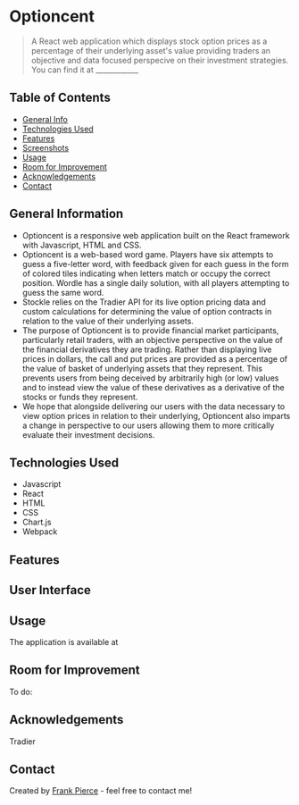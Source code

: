 # Optioncent
> A React web application which displays stock option prices as a percentage of their underlying asset's value providing traders an objective and data focused perspecive on their investment strategies.
> You can find it at ____________

## Table of Contents
* [General Info](#general-information)
* [Technologies Used](#technologies-used)
* [Features](#features)
* [Screenshots](#screenshots)
* [Usage](#usage)
* [Room for Improvement](#room-for-improvement)
* [Acknowledgements](#acknowledgements)
* [Contact](#contact)


## General Information
- Optioncent is a responsive web application built on the React framework with Javascript, HTML and CSS.
- Optioncent is a web-based word game. Players have six attempts to guess a five-letter word, with feedback given for each guess in the form of colored tiles indicating when letters match or occupy the correct position. Wordle has a single daily solution, with all players attempting to guess the same word.
- Stockle relies on the Tradier API for its live option pricing data and custom calculations for determining the value of option contracts in relation to the value of their underlying assets.
- The purpose of Optioncent is to provide financial market participants, particularly retail traders, with an objective perspective on the value of the financial derivatives they are trading. Rather than displaying live prices in dollars, the call and put prices are provided as a percentage of the value of basket of underlying assets that they represent. This prevents users from being deceived by arbitrarily high (or low) values and to instead view the value of these derivatives as a derivative of the stocks or funds they represent. 
- We hope that alongside delivering our users with the data necessary to view option prices in relation to their underlying, Optioncent also imparts a change in perspective to our users allowing them to more critically evaluate their investment decisions.


## Technologies Used
- Javascript
- React
- HTML
- CSS
- Chart.js
- Webpack


## Features



## User Interface




## Usage
The application is available at 


## Room for Improvement
To do:



## Acknowledgements
Tradier


## Contact
Created by [Frank Pierce](https://www.frankpierce.me/) - feel free to contact me!
